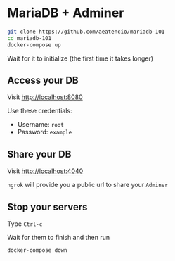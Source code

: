 # MariaDB + Adminer

```bash
git clone https://github.com/aeatencio/mariadb-101
cd mariadb-101
docker-compose up
```

Wait for it to initialize (the first time it takes longer)

## Access your DB

Visit <http://localhost:8080>

Use these credentials:

- Username: `root`
- Password: `example`

## Share your DB

Visit <http://localhost:4040>

`ngrok` will provide you a public url to share your `Adminer`

## Stop your servers

Type `Ctrl-c`

Wait for them to finish and then run

```bash
docker-compose down
```
